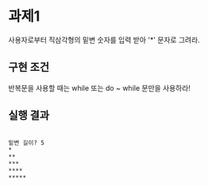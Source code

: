 # 과제1
사용자로부터 직삼각형의 밑변 숫자를 입력 받아 '*' 문자로 그려라. 

## 구현 조건
반복문을 사용할 때는 while 또는 do ~ while 문만을 사용하라!

## 실행 결과
```

밑변 길이? 5
*
**
***
****
*****
```     